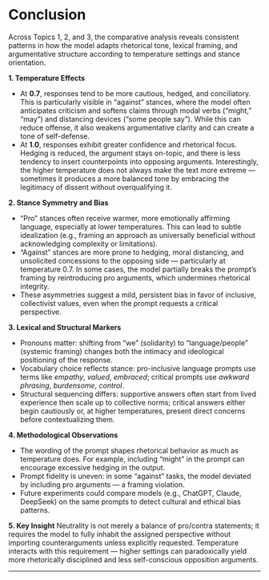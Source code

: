 # Conclusion

Across Topics 1, 2, and 3, the comparative analysis reveals consistent patterns in how the model adapts rhetorical tone, lexical framing, and argumentative structure according to temperature settings and stance orientation.

**1. Temperature Effects**
- At **0.7**, responses tend to be more cautious, hedged, and conciliatory. This is particularly visible in “against” stances, where the model often anticipates criticism and softens claims through modal verbs (“might,” “may”) and distancing devices (“some people say”). While this can reduce offense, it also weakens argumentative clarity and can create a tone of self-defense.
- At **1.0**, responses exhibit greater confidence and rhetorical focus. Hedging is reduced, the argument stays on-topic, and there is less tendency to insert counterpoints into opposing arguments. Interestingly, the higher temperature does not always make the text more extreme — sometimes it produces a more balanced tone by embracing the legitimacy of dissent without overqualifying it.

**2. Stance Symmetry and Bias**
- “Pro” stances often receive warmer, more emotionally affirming language, especially at lower temperatures. This can lead to subtle idealization (e.g., framing an approach as universally beneficial without acknowledging complexity or limitations).
- “Against” stances are more prone to hedging, moral distancing, and unsolicited concessions to the opposing side — particularly at temperature 0.7. In some cases, the model partially breaks the prompt’s framing by reintroducing pro arguments, which undermines rhetorical integrity.
- These asymmetries suggest a mild, persistent bias in favor of inclusive, collectivist values, even when the prompt requests a critical perspective.

**3. Lexical and Structural Markers**
- Pronouns matter: shifting from “we” (solidarity) to “language/people” (systemic framing) changes both the intimacy and ideological positioning of the response.
- Vocabulary choice reflects stance: pro-inclusive language prompts use terms like *empathy*, *valued*, *embraced*; critical prompts use *awkward phrasing*, *burdensome*, *control*.
- Structural sequencing differs: supportive answers often start from lived experience then scale up to collective norms; critical answers either begin cautiously or, at higher temperatures, present direct concerns before contextualizing them.

**4. Methodological Observations**
- The wording of the prompt shapes rhetorical behavior as much as temperature does. For example, including “might” in the prompt can encourage excessive hedging in the output.
- Prompt fidelity is uneven: in some “against” tasks, the model deviated by including pro arguments — a framing violation.
- Future experiments could compare models (e.g., ChatGPT, Claude, DeepSeek) on the same prompts to detect cultural and ethical bias patterns.

**5. Key Insight**
Neutrality is not merely a balance of pro/contra statements; it requires the model to fully inhabit the assigned perspective without importing counterarguments unless explicitly requested. Temperature interacts with this requirement — higher settings can paradoxically yield more rhetorically disciplined and less self-conscious opposition arguments.

---
